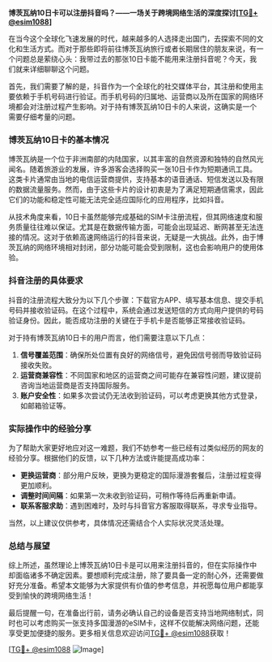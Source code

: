 **博茨瓦纳10日卡可以注册抖音吗？——一场关于跨境网络生活的深度探讨[[TG💪+ @esim1088](https://t.me/s/esim1088)]**

在当今这个全球化飞速发展的时代，越来越多的人选择走出国门，去探索不同的文化和生活方式。而对于那些即将前往博茨瓦纳旅行或者长期居住的朋友来说，有一个问题总是萦绕心头：我带过去的那张10日卡能不能用来注册抖音呢？今天，我们就来详细聊聊这个问题。

首先，我们需要了解的是，抖音作为一个全球化的社交媒体平台，其注册和使用主要依赖于手机号码进行验证。而手机号码的归属地、运营商以及所在国家的网络环境都会对注册过程产生影响。对于持有博茨瓦纳10日卡的人来说，这确实是一个需要仔细考量的问题。

### 博茨瓦纳10日卡的基本情况

博茨瓦纳是一个位于非洲南部的内陆国家，以其丰富的自然资源和独特的自然风光闻名。随着旅游业的发展，许多游客会选择购买一张10日卡作为短期通讯工具。这类卡片通常由当地的电信运营商提供，支持基本的语音通话、短信发送以及有限的数据流量服务。然而，由于这些卡片的设计初衷是为了满足短期通信需求，因此它们的功能和稳定性可能无法完全适应国际化的应用程序，比如抖音。

从技术角度来看，10日卡虽然能够完成基础的SIM卡注册流程，但其网络速度和服务质量往往难以保证。尤其是在数据传输方面，可能会出现延迟、断网甚至无法连接的情况。这对于依赖高速网络运行的抖音来说，无疑是一大挑战。此外，由于博茨瓦纳的网络环境相对封闭，部分功能可能会受到限制，这也会影响用户的使用体验。

### 抖音注册的具体要求

抖音的注册流程大致分为以下几个步骤：下载官方APP、填写基本信息、提交手机号码并接收验证码。在这个过程中，系统会通过发送短信的方式向用户提供的号码验证身份。因此，能否成功注册的关键在于手机卡是否能够正常接收验证码。

对于持有博茨瓦纳10日卡的用户而言，他们需要注意以下几点：

1. **信号覆盖范围**：确保所处位置有良好的网络信号，避免因信号弱而导致验证码接收失败。
2. **运营商兼容性**：不同国家和地区的运营商之间可能存在兼容性问题，建议提前咨询当地运营商是否支持国际服务。
3. **账户安全性**：如果多次尝试仍无法收到验证码，可以考虑更换其他方式登录，如邮箱验证等。

### 实际操作中的经验分享

为了帮助大家更好地应对这一难题，我们不妨参考一些已经有过类似经历的网友的经验分享。根据他们的反馈，以下几种方法或许能提高成功率：

- **更换运营商**：部分用户反映，更换为更稳定的国际漫游套餐后，注册过程变得更加顺利。
- **调整时间间隔**：如果第一次未收到验证码，可稍作等待后再重新申请。
- **联系客服求助**：遇到困难时，及时与抖音官方客服取得联系，寻求专业指导。

当然，以上建议仅供参考，具体情况还需结合个人实际状况灵活处理。

### 总结与展望

综上所述，虽然理论上博茨瓦纳10日卡是可以用来注册抖音的，但在实际操作中却面临诸多不确定因素。要想顺利完成注册，除了要具备一定的耐心外，还需要做好充分准备。希望本文能够为大家提供有价值的参考信息，并祝愿每位用户都能享受到愉快的跨境网络生活！

最后提醒一句，在准备出行前，请务必确认自己的设备是否支持当地网络制式，同时也可以考虑购买一张支持多国漫游的eSIM卡，这样不仅能解决网络问题，还能享受更加便捷的服务。更多相关信息欢迎访问[TG💪+ @esim1088](https://t.me/s/esim1088)获取！

[[TG💪+ @esim1088](https://t.me/s/esim1088) ![Image](https://i.postimg.cc/4NQfJmqS/Snipaste-2025-05-13-00-14-12.png)]